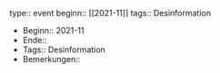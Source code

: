 type:: event
beginn:: [[2021-11]]
tags:: Desinformation

- Beginn:: 2021-11
- Ende::
- Tags:: Desinformation
- Bemerkungen::
